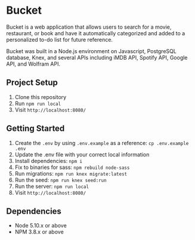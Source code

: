 # Bucket

Bucket is a web application that allows users to search for a movie, restaurant, or book and have it automatically categorized and added to a personalized to-do list for future reference.

Bucket was built in a Node.js environment on Javascript, PostgreSQL database, Knex, and several APIs including iMDB API, Spotify API, Google API, and Wolfram API.

## Project Setup

1. Clone this repository
2. Run `npm run local`
3. Visit `http://localhost:8080/`

## Getting Started

1. Create the `.env` by using `.env.example` as a reference: `cp .env.example .env`
2. Update the .env file with your correct local information
3. Install dependencies: `npm i`
4. Fix to binaries for sass: `npm rebuild node-sass`
5. Run migrations: `npm run knex migrate:latest`
6. Run the seed: `npm run knex seed:run`
7. Run the server: `npm run local`
8. Visit `http://localhost:8080/`

## Dependencies

- Node 5.10.x or above
- NPM 3.8.x or above
